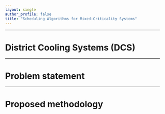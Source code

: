 ```yaml
---
layout: single
author_profile: false
title: "Scheduling Algorithms for Mixed-Criticality Systems"
---
```


******
# District Cooling Systems (DCS)



******
# Problem statement 

******
# Proposed methodology

